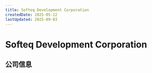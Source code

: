 ```yaml
---
title: Softeq Development Corporation
createdDate: 2025-05-22
lastUpdated: 2025-09-03
---
```


# Softeq Development Corporation

## 公司信息

<DirectHireCompanyTable state="texas" city="houston" companyJsonFileName="softeq" />